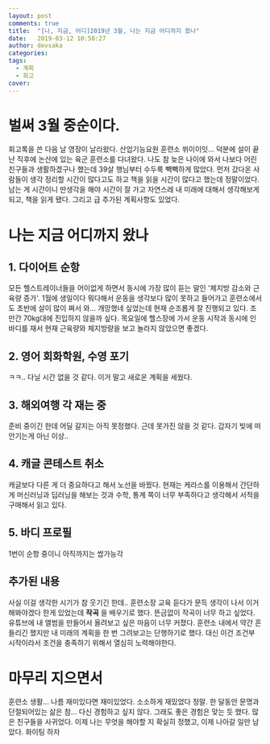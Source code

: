 ```yaml
---
layout: post
comments: true
title:  "[나, 지금, 어디]2019년 3월, 나는 지금 어디까지 왔나"
date:   2019-03-12 10:58:27
author: devsaka
categories:
tags:
  - 계획
  - 회고
cover:
---
```


# 벌써 3월 중순이다.
회고록을 쓴 다음 날 영장이 날라왔다. 산업기능요원 훈련소 쒸이이잇... 덕분에 설이 끝난 직후에 논산에 있는 육군 훈련소를 다녀왔다. 나도 참 늦은 나이에 와서 나보다 어린 친구들과 생활하겠구나 했는데 39살 행님부터 수두룩 빽빽하게 많았다. 먼저 갔다온 사람들이 생각 정리할 시간이 많다고도 하고 책을 읽을 시간이 많다고 했는데 정말이었다. 남는 게 시간이니 딴생각을 해야 시간이 잘 가고 자연스레 내 미래에 대해서 생각해보게 되고, 책을 읽게 됐다. 그리고 급 추가된 계획사항도 있었다.

# 나는 지금 어디까지 왔나
## 1. 다이어트 순항
모든 헬스트레이너들을 어이없게 하면서 동시에 가장 많이 듣는 말인 '체지방 감소와 근육량 증가'. 1월에 생일이다 뭐다해서 운동을 생각보다 많이 못하고 들어가고 훈련소에서도 초반에 살이 많이 쪄서 와... 개망했네 싶었는데 현재 순조롭게 잘 진행되고 있다. 조만간 70kg대에 진입하지 않을까 싶다. 목요일에 헬스장에 가서 운동 시작과 동시에 인바디를 재서 현재 근육량와 체지방량을 보고 놀라지 않았으면 좋겠다.

## 2. 영어 회화학원, 수영 포기
ㅋㅋ.. 다닐 시간 없을 것 같다. 이거 말고 새로운 계획을 세웠다.

## 3. 해외여행 각 재는 중
준비 중이긴 한데 어딜 갈지는 아직 못정했다. 근데 못가진 않을 것 같다. 갑자기 빚에 떠안기는게 아닌 이상..

## 4. 캐글 콘테스트 취소
캐글보다 다른 게 더 중요하다고 해서 노선을 바꿨다. 현재는 케라스를 이용해서 간단하게 머신러닝과 딥러닝을 해보는 것과 수학, 통계 쪽이 너무 부족하다고 생각해서 서적을 구매해서 읽고 있다.

## 5. 바디 프로필
1번이 순항 중이니 아직까지는 쌉가능각

## 추가된 내용
사실 이걸 생각한 시기가 참 웃기긴 한데.. 훈련소장 교육 듣다가 문득 생각이 나서 이거 해봐야겠다 한게 있었는데 __작곡__ 을 배우기로 했다. 뜬금없이 작곡이 너무 하고 싶었다. 유튜브에 내 앨범을 만들어서 올려보고 싶은 마음이 너무 커졌다. 훈련소 내에서 약간 흔들리긴 했지만 내 미래의 계획을 한 번 그려보고는 단행하기로 했다. 대신 이건 조건부 시작이라서 조건을 충족하기 위해서 열심히 노력해야한다.

# 마무리 지으면서
훈련소 생활... 나름 재미있다면 재미있었다. 소소하게 재밌었다 정말. 한 달동안 문명과 단절되어있는 삶은 참... 다신 경험하고 싶지 않다. 그래도 좋은 경험은 맞는 듯 했다. 많은 친구들을 사귀었다. 이제 나는 무엇을 해야할 지 확실히 정했고, 이제 나아갈 일만 남았다. 화이팅 하자